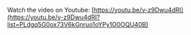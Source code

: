 Watch the video on Youtube: [https://youtu.be/v-z9Dwu4dRI](https://youtu.be/v-z9Dwu4dRI?list=PLdgq5G0ox73V6kGnruo1oYPy1O0OQU40B)